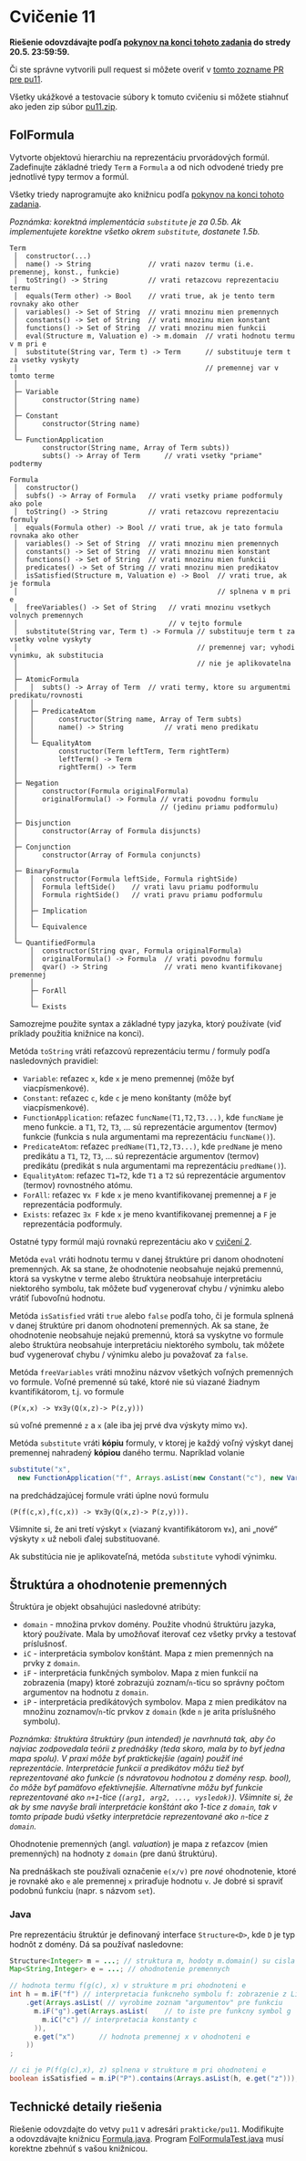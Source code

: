 Cvičenie 11
===========

**Riešenie odovzdávajte podľa
[pokynov na konci tohoto zadania](#technické-detaily-riešenia)
do stredy 20.5. 23:59:59.**

Či ste správne vytvorili pull request si môžete overiť
v [tomto zozname PR pre pu11](https://github.com/pulls?utf8=%E2%9C%93&q=is%3Aopen+is%3Apr+user%3AFMFI-UK-1-AIN-412+base%3Apu11).

Všetky ukážkové a testovacie súbory k tomuto cvičeniu si môžete stiahnuť
ako jeden zip súbor
[pu11.zip](https://github.com/FMFI-UK-1-AIN-412/lpi/archive/pu11.zip).

## FolFormula

Vytvorte objektovú hierarchiu na reprezentáciu prvorádových formúl.
Zadefinujte základné triedy `Term` a `Formula` a od nich odvodené triedy pre
jednotlivé typy termov a formúl.

Všetky triedy naprogramujte ako knižnicu podľa
[pokynov na konci tohoto zadania](#technické-detaily-riešenia).

*Poznámka: korektná implementácia `substitute` je za 0.5b. Ak implementujete
korektne všetko okrem `substitute`, dostanete 1.5b.*

```
Term
 │  constructor(...)
 │  name() -> String              // vrati nazov termu (i.e. premennej, konst., funkcie)
 │  toString() -> String          // vrati retazcovu reprezentaciu termu
 │  equals(Term other) -> Bool    // vrati true, ak je tento term rovnaky ako other
 │  variables() -> Set of String  // vrati mnozinu mien premennych
 │  constants() -> Set of String  // vrati mnozinu mien konstant
 │  functions() -> Set of String  // vrati mnozinu mien funkcii
 │  eval(Structure m, Valuation e) -> m.domain  // vrati hodnotu termu v m pri e
 │  substitute(String var, Term t) -> Term      // substituuje term t za vsetky vyskyty
 │                                              // premennej var v tomto terme
 │
 ├─ Variable
 │      constructor(String name)
 │
 ├─ Constant
 │      constructor(String name)
 │
 └─ FunctionApplication
        constructor(String name, Array of Term subts))
        subts() -> Array of Term      // vrati vsetky "priame" podtermy

Formula
 │  constructor()
 │  subfs() -> Array of Formula   // vrati vsetky priame podformuly ako pole
 │  toString() -> String          // vrati retazcovu reprezentaciu formuly
 │  equals(Formula other) -> Bool // vrati true, ak je tato formula rovnaka ako other
 │  variables() -> Set of String  // vrati mnozinu mien premennych
 │  constants() -> Set of String  // vrati mnozinu mien konstant
 │  functions() -> Set of String  // vrati mnozinu mien funkcii
 │  predicates() -> Set of String // vrati mnozinu mien predikatov
 │  isSatisfied(Structure m, Valuation e) -> Bool  // vrati true, ak je formula
 │                                                 // splnena v m pri e
 │  freeVariables() -> Set of String   // vrati mnozinu vsetkych volnych premennych
 │                                     // v tejto formule
 │  substitute(String var, Term t) -> Formula // substituuje term t za vsetky volne vyskyty
 │                                            // premennej var; vyhodi vynimku, ak substitucia
 │                                            // nie je aplikovatelna
 │
 ├─ AtomicFormula
 │   │  subts() -> Array of Term  // vrati termy, ktore su argumentmi predikatu/rovnosti
 │   │
 │   ├─ PredicateAtom
 │   │      constructor(String name, Array of Term subts)
 │   │      name() -> String          // vrati meno predikatu
 │   │
 │   └─ EqualityAtom
 │          constructor(Term leftTerm, Term rightTerm)
 │          leftTerm() -> Term
 │          rightTerm() -> Term
 │
 ├─ Negation
 │      constructor(Formula originalFormula)
 │      originalFormula() -> Formula // vrati povodnu formulu
 │                                   // (jedinu priamu podformulu)
 │
 ├─ Disjunction
 │      constructor(Array of Formula disjuncts)
 │
 ├─ Conjunction
 │      constructor(Array of Formula conjuncts)
 │
 ├─ BinaryFormula
 │   │  constructor(Formula leftSide, Formula rightSide)
 │   │  Formula leftSide()    // vrati lavu priamu podformulu
 │   │  Formula rightSide()   // vrati pravu priamu podformulu
 │   │
 │   ├─ Implication
 │   │
 │   └─ Equivalence
 │
 └─ QuantifiedFormula
     │  constructor(String qvar, Formula originalFormula)
     │  originalFormula() -> Formula  // vrati povodnu formulu
     │  qvar() -> String              // vrati meno kvantifikovanej premennej
     │
     ├─ ForAll
     │
     └─ Exists
```

Samozrejme použite syntax a základné typy jazyka, ktorý používate (viď
príklady použitia knižnice na konci).

Metóda `toString` vráti reťazcovú reprezentáciu termu / formuly podľa
nasledovných pravidiel:
- `Variable`: reťazec `x`, kde `x` je meno premennej (môže byť
  viacpísmenkové).
- `Constant`: reťazec `c`, kde `c` je meno konštanty (môže byť
  viacpísmenkové).
- `FunctionApplication`:  reťazec `funcName(T1,T2,T3...)`, kde `funcName` je meno funkcie.
  a `T1`, `T2`, `T3`, ... sú  reprezentácie argumentov (termov) funkcie
  (funkcia s nula argumentami ma reprezentáciu `funcName()`).
- `PredicateAtom`:  reťazec `predName(T1,T2,T3...)`, kde `predName` je meno predikátu
  a `T1`, `T2`, `T3`, ... sú  reprezentácie argumentov (termov) predikátu
  (predikát s nula argumentami ma reprezentáciu `predName()`).
- `EqualityAtom`: reťazec `T1=T2`, kde `T1` a `T2` sú reprezentácie argumentov
  (termov) rovnostného atómu.
- `ForAll`: reťazec `∀x F` kde `x` je meno kvantifikovanej premennej
  a `F` je reprezentácia podformuly.
- `Exists`: reťazec `∃x F` kde `x` je meno kvantifikovanej premennej
  a `F` je reprezentácia podformuly.

Ostatné typy formúl majú rovnakú reprezentáciu ako v [cvičení 2](../pu02/).

Metóda `eval` vráti hodnotu termu v danej štruktúre pri danom ohodnotení premenných.
Ak sa stane, že ohodnotenie neobsahuje nejakú premennú, ktorá sa vyskytne
v terme alebo štruktúra neobsahuje interpretáciu niektorého symbolu, tak môžete
buď vygenerovať chybu / výnimku alebo vrátiť ľubovoľnú hodnotu.

Metóda `isSatisfied` vráti `true` alebo `false` podľa toho, či je formula splnená
v danej štruktúre pri danom ohodnotení premenných. Ak sa stane, že ohodnotenie
neobsahuje nejakú premennú, ktorá sa vyskytne vo formule alebo štruktúra
neobsahuje interpretáciu niektorého symbolu, tak môžete buď vygenerovať chybu /
výnimku alebo ju považovať za `false`.

Metóda `freeVariables` vráti množinu názvov všetkých voľných premenných vo formule.
Voľné premenné sú také, ktoré nie sú viazané žiadnym kvantifikátorom, t.j. vo formule

```
(P(x,x) -> ∀x∃y(Q(x,z)-> P(z,y)))
```
sú voľné premenné `z` a `x` (ale iba jej prvé dva výskyty mimo `∀x`).

Metóda `substitute` vráti **kópiu** formuly, v ktorej je každý voľný výskyt danej
premennej nahradený **kópiou** daného termu. Napríklad volanie
```java
substitute("x",
  new FunctionApplication("f", Arrays.asList(new Constant("c"), new Variable("x"))));
```
na predchádzajúcej formule vráti úplne novú formulu
```
(P(f(c,x),f(c,x)) -> ∀x∃y(Q(x,z)-> P(z,y))).
```

Všimnite si, že ani tretí výskyt `x` (viazaný kvantifikátorom `∀x`), ani „nové“
výskyty `x` už neboli ďalej substituované.

Ak substitúcia nie je aplikovateľná, metóda `substitute` vyhodí výnimku.

## Štruktúra a ohodnotenie premenných

Štruktúra je objekt obsahujúci nasledovné atribúty:

- `domain` - množina prvkov domény. Použite vhodnú štruktúru jazyka, ktorý používate.
  Mala by umožňovať iterovať cez všetky prvky a testovať príslušnosť.
- `iC` - interpretácia symbolov konštánt. Mapa z mien premenných na prvky z `domain`.
- `iF` - interpretácia funkčných symbolov. Mapa z mien funkcií na zobrazenia (mapy) ktoré
  zobrazujú zoznam/`n`-ticu so správny počtom argumentov na hodnotu z `domain`.
- `iP` - interpretácia predikátových symbolov. Mapa z mien predikátov na množinu
  zoznamov/`n`-tíc prvkov z `domain` (kde `n` je arita príslušného symbolu).

*Poznámka: štruktúra štruktúry (pun intended) je navrhnutá tak, aby čo najviac
zodpovedala teórii z prednášky (teda skoro, mala by to byť jedna mapa spolu).
V praxi môže byť praktickejšie (again) použiť iné reprezentácie. Interpretácie
funkcií a predikátov môžu tiež byť reprezentované ako funkcie (s návratovou hodnotou
z domény resp. bool), čo môže byť pamäťovo efektívnejšie. Alternatívne môžu byť
funkcie reprezentované ako `n+1`-tice (`(arg1, arg2, ..., vysledok)`). Všimnite
si, že ak by sme navyše brali interpretácie konštánt ako 1-tice z `domain`, tak
v tomto prípade budú všetky interpretácie reprezentované ako `n`-tice z
`domain`.*

Ohodnotenie premenných (angl. <i>valuation</i>) je mapa z reťazcov (mien premenných)
na hodnoty z `domain` (pre danú štruktúru).

Na prednáškach ste používali označenie `e(x/v)` pre <em>nové</em> ohodnotenie, ktoré je
rovnaké ako `e` ale premennej `x` priraďuje hodnotu `v`. Je dobré si spraviť
podobnú funkciu (napr. s názvom `set`).

### Java

Pre reprezentáciu štruktúr je definovaný interface `Structure<D>`, kde `D`
je typ hodnôt z domény. Dá sa používať nasledovne:

```java
Structure<Integer> m = ...; // struktura m, hodoty m.domain() su cisla
Map<String,Integer> e = ...; // ohodnotenie premennych

// hodnota termu f(g(c), x) v strukture m pri ohodnoteni e
int h = m.iF("f") // interpretacia funkcneho symbolu f: zobrazenie z List<Integer> na Integer
    .get(Arrays.asList( // vyrobime zoznam "argumentov" pre funkciu
      m.iF("g").get(Arrays.asList(    // to iste pre funkcny symbol g
        m.iC("c") // interpretacia konstanty c
      )),
      e.get("x")      // hodnota premennej x v ohodnoteni e
    ))
;

// ci je P(f(g(c),x), z) splnena v strukture m pri ohodnoteni e
boolean isSatisfied = m.iP("P").contains(Arrays.asList(h, e.get("z")));
```

## Technické detaily riešenia

Riešenie odovzdajte do vetvy `pu11` v adresári `prakticke/pu11`. Modifikujte
a odovzdávajte knižnicu [Formula.java](java/Formula.java). Program
[FolFormulaTest.java](java/FolFormulaTest.java) musí korektne zbehnúť s vašou
knižnicou.
